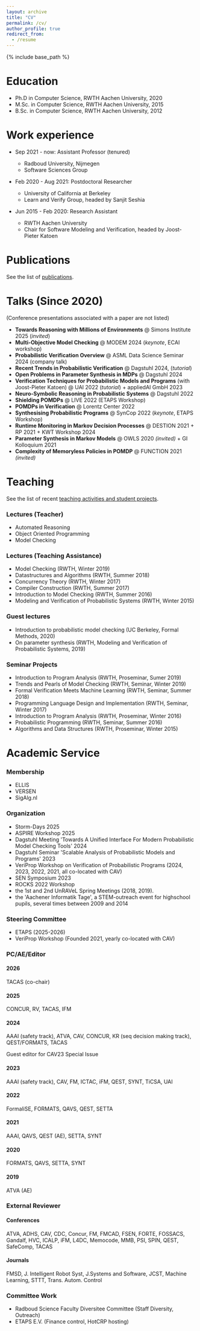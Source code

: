 ```yaml
---
layout: archive
title: "CV"
permalink: /cv/
author_profile: true
redirect_from:
  - /resume
---
```


{% include base_path %}

Education
======
* Ph.D in Computer Science, RWTH Aachen University, 2020
* M.Sc. in Computer Science, RWTH Aachen University, 2015
* B.Sc. in Computer Science, RWTH Aachen University, 2012

Work experience
======
* Sep 2021 - now: Assistant Professor (tenured)
  * Radboud University, Nijmegen
  * Software Sciences Group

* Feb 2020 - Aug 2021: Postdoctoral Researcher
  * University of California at Berkeley
  * Learn and Verify Group, headed by Sanjit Seshia

* Jun 2015 - Feb 2020: Research Assistant
  * RWTH Aachen University
  * Chair for Software Modeling and Verification, headed by Joost-Pieter Katoen

Publications
======
See the list of [publications](../publications).


Talks (Since 2020)
======
(Conference presentations associated with a paper are not listed)

- **Towards Reasoning with Millions of Environments** @ Simons Institute 2025 (*invited*)
- **Multi-Objective Model Checking** @ MODEM 2024 (*keynote*, ECAI workshop)
- **Probabilistic Verification Overview** @ ASML Data Science Seminar 2024 (company talk)
- **Recent Trends in Probabilistic Verification** @ Dagstuhl 2024, (*tutorial*)
- **Open Problems in Parameter Synthesis in MDPs** @ Dagstuhl 2024
- **Verification Techniques for Probabilistic Models and Programs** (with Joost-Pieter Katoen) @ UAI 2022 (*tutorial*) + appliedAI GmbH 2023
- **Neuro-Symbolic Reasoning in Probabilistic Systems** @ Dagstuhl 2022
- **Shielding POMDPs** @ LIVE 2022 (ETAPS Workshop)
- **POMDPs in Verification** @ Lorentz Center 2022
- **Synthesising Probabilistic Programs** @ SynCop 2022 (*keynote*, ETAPS Workshop)
- **Runtime Monitoring in Markov Decision Processes** @ DESTION 2021 + RP 2021 + KWT Workshop 2024
- **Parameter Synthesis in Markov Models** @ OWLS 2020 *(invited)* +  GI Kolloquium 2021
- **Complexity of Memoryless Policies in POMDP** @ FUNCTION 2021 *(invited)*

Teaching
======

See the list of recent [teaching activities and student projects](../teaching).

### Lectures (Teacher)
- Automated Reasoning
- Object Oriented Programming
- Model Checking

### Lectures (Teaching Assistance)
- Model Checking (RWTH, Winter 2019)
- Datastructures and Algorithms (RWTH, Summer 2018)
- Concurrency Theory (RWTH, Winter 2017)
- Compiler Construction (RWTH, Summer 2017)
- Introduction to Model Checking (RWTH, Summer 2016)
- Modeling and Verification of Probabilistic Systems (RWTH, Winter 2015)

### Guest lectures
- Introduction to probabilistic model checking (UC Berkeley, Formal Methods, 2020)
- On parameter synthesis (RWTH, Modeling and Verification of Probabilistic Systems, 2019)

### Seminar Projects
- Introduction to Program Analysis (RWTH, Proseminar, Sumer 2019)
- Trends and Pearls of Model Checking (RWTH, Seminar, Winter 2019)
- Formal Verification Meets Machine Learning (RWTH, Seminar, Summer 2018)
- Programming Language Design and Implementation (RWTH, Seminar, Winter 2017)
- Introduction to Program Analysis (RWTH, Proseminar, Winter 2016)
- Probabilistic Programming (RWTH, Seminar, Summer 2016)
- Algorithms and Data Structures (RWTH, Proseminar, Winter 2015)

Academic Service
======

### Membership
- ELLIS  
- VERSEN
- SigAlg.nl

### Organization
- Storm-Days 2025
- ASPIRE Workshop 2025
- Dagstuhl Meeting 'Towards A Unified Interface For Modern Probabilistic Model Checking Tools' 2024
- Dagstuhl Seminar 'Scalable Analysis of Probabilistic Models and Programs' 2023
- VeriProp Workshop on Verification of Probabilistic Programs (2024, 2023, 2022, 2021, all co-located with CAV)
- SEN Symposium 2023
- ROCKS 2022 Workshop
- the 1st and 2nd UnRAVeL Spring Meetings (2018, 2019).
- the 'Aachener Informatik Tage', a STEM-outreach event for highschool pupils, several times
between 2009 and 2014

### Steering Committee
- ETAPS (2025-2026)
- VeriProp Workshop (Founded 2021, yearly co-located with CAV)

### PC/AE/Editor

#### 2026 
TACAS (co-chair)

#### 2025
CONCUR, RV, TACAS, IFM

#### 2024
AAAI (safety track), ATVA, CAV, CONCUR, KR (seq decision making track), QEST/FORMATS, TACAS

Guest editor for CAV23 Special Issue

#### 2023
AAAI (safety track), CAV, FM, ICTAC, iFM, QEST, SYNT, TiCSA, UAI

#### 2022
FormaliSE, FORMATS, QAVS, QEST, SETTA

#### 2021
AAAI, QAVS, QEST (AE), SETTA, SYNT

#### 2020
FORMATS, QAVS, SETTA, SYNT

#### 2019
ATVA (AE)

### External Reviewer
#### Conferences
ATVA, ADHS, CAV, CDC, Concur, FM, FMCAD, FSEN, FORTE, FOSSACS, Gandalf, HVC, ICALP, iFM, L4DC,  Memocode, MMB, PSI, SPIN, QEST, SafeComp, TACAS
#### Journals
FMSD, J. Intelligent Robot Syst, J.Systems and Software, JCST, Machine Learning, STTT, Trans. Autom. Control


### Committee Work
- Radboud Science Faculty Diversitee Committee (Staff Diversity, Outreach)
- ETAPS E.V. (Finance control, HotCRP hosting)

